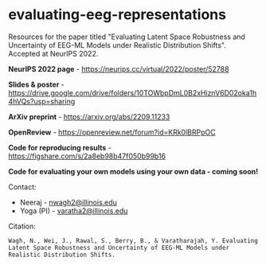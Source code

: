 # evaluating-eeg-representations
Resources for the paper titled "Evaluating Latent Space Robustness and Uncertainty of EEG-ML Models under Realistic Distribution Shifts". Accepted at NeurIPS 2022.

**NeurIPS 2022 page** - https://neurips.cc/virtual/2022/poster/52788 

**Slides & poster** - https://drive.google.com/drive/folders/10TOWbpDmL0B2xHiznV6D02oka1h4hVQs?usp=sharing 

**ArXiv preprint** - https://arxiv.org/abs/2209.11233

**OpenReview** - https://openreview.net/forum?id=KRk0lBRPpOC

**Code for reproducing results** - https://figshare.com/s/2a8eb98b47f050b99b16

**Code for evaluating your own models using your own data - coming soon!**

Contact:
- Neeraj - nwagh2@illinois.edu
- Yoga (PI) - varatha2@illinois.edu

Citation: 
```
Wagh, N., Wei, J., Rawal, S., Berry, B., & Varatharajah, Y. Evaluating Latent Space Robustness and Uncertainty of EEG-ML Models under Realistic Distribution Shifts.
```
